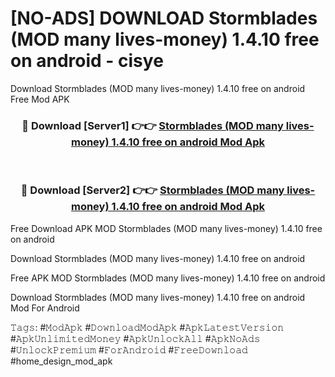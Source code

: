# [NO-ADS] DOWNLOAD Stormblades (MOD many lives-money) 1.4.10 free on android - cisye
Download Stormblades (MOD many lives-money) 1.4.10 free on android Free Mod APK

<div align="center">
<h3>🔴 Download [Server1] 👉👉 <a href="https://apk-comot.site?title=Stormblades_(MOD_many_lives-money)_1.4.10_free_on_android">Stormblades (MOD many lives-money) 1.4.10 free on android Mod Apk</a></h3><br>

<h3>🔴 Download [Server2] 👉👉 <a href="https://apk-comot.site?title=Stormblades_(MOD_many_lives-money)_1.4.10_free_on_android">Stormblades (MOD many lives-money) 1.4.10 free on android Mod Apk</a></h3>
</div>


Free Download APK MOD Stormblades (MOD many lives-money) 1.4.10 free on android

Download Stormblades (MOD many lives-money) 1.4.10 free on android 

Free APK MOD Stormblades (MOD many lives-money) 1.4.10 free on android 

Download Stormblades (MOD many lives-money) 1.4.10 free on android Mod For Android

𝚃𝚊𝚐𝚜: #𝙼𝚘𝚍𝙰𝚙𝚔 #𝙳𝚘𝚠𝚗𝚕𝚘𝚊𝚍𝙼𝚘𝚍𝙰𝚙𝚔 #𝙰𝚙𝚔𝙻𝚊𝚝𝚎𝚜𝚝𝚅𝚎𝚛𝚜𝚒𝚘𝚗 #𝙰𝚙𝚔𝚄𝚗𝚕𝚒𝚖𝚒𝚝𝚎𝚍𝙼𝚘𝚗𝚎𝚢 #𝙰𝚙𝚔𝚄𝚗𝚕𝚘𝚌𝚔𝙰𝚕𝚕 #𝙰𝚙𝚔𝙽𝚘𝙰𝚍𝚜 #𝚄𝚗𝚕𝚘𝚌𝚔𝙿𝚛𝚎𝚖𝚒𝚞𝚖 #𝙵𝚘𝚛𝙰𝚗𝚍𝚛𝚘𝚒𝚍 #𝙵𝚛𝚎𝚎𝙳𝚘𝚠𝚗𝚕𝚘𝚊𝚍 #home_design_mod_apk